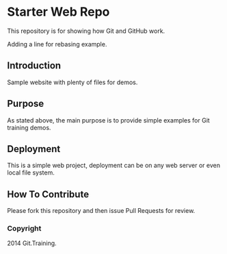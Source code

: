 # Starter Web Repo

This repository is for showing how Git and GitHub work.

Adding a line for rebasing example.

## Introduction

Sample website with plenty of files for demos.

## Purpose

As stated above, the main purpose is to provide simple examples for Git training demos.

## Deployment

This is a simple web project, deployment can be on any web server or even local file system.

## How To Contribute

Please fork this repository and then issue Pull Requests for review.
 
### Copyright

2014 Git.Training.